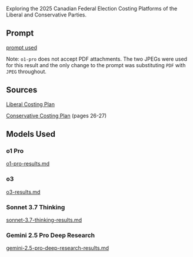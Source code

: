 Exploring the 2025 Canadian Federal Election Costing Platforms of the Liberal and Conservative Parties.

## Prompt

[prompt used](prompt.md)

Note: `o1-pro` does not accept PDF attachments. The two JPEGs were used for this result and the only change to the prompt was substituting `PDF` with `JPEG` throughout.

## Sources

[Liberal Costing Plan](https://liberal.ca/wp-content/uploads/sites/292/2025/04/Canada_Strong_-_Fiscal_and_Costing_Plan.pdf)

[Conservative Costing Plan](https://canada-first-for-a-change.s3.us-west-2.amazonaws.com/20250418_CPCPlatform_8-5x11_EN_R1-pages.pdf) (pages 26-27)


## Models Used

### o1 Pro

[o1-pro-results.md](o1-pro-results.md)

### o3

[o3-results.md](o3-results.md)

### Sonnet 3.7 Thinking

[sonnet-3.7-thinking-results.md](sonnet-3.7-thinking-results.md)

### Gemini 2.5 Pro Deep Research

[gemini-2.5-pro-deep-research-results.md](gemini-2.5-pro-deep-research-results.md)
